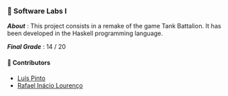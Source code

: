 ### :pushpin: Software Labs I

***About*** : This project consists in a remake of the game Tank Battalion. It has been developed in the Haskell programming language.

***Final Grade*** : 14 / 20

#### :handshake: Contributors 
- [Luís Pinto](https://github.com/L-Pinto)
- [Rafael Inácio Lourenço](https://github.com/rafael4512)
